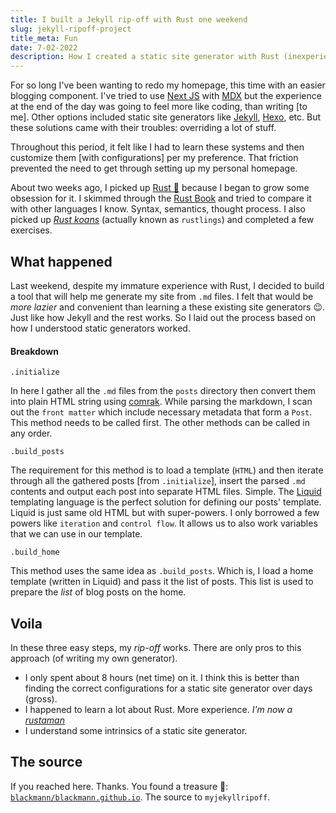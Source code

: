 ```yaml
---
title: I built a Jekyll rip-off with Rust one weekend
slug: jekyll-ripoff-project
title_meta: Fun 
date: 7-02-2022
description: How I created a static site generator with Rust (inexperienced) in one weekend.
---
```


For so long I've been wanting to redo my homepage, this time with an easier blogging component. 
I've tried to use [Next JS](https://nextjs.org) with [MDX](https://mdxjs.com) but the experience at the end of the day was going to feel more like coding, than writing [to me].
Other options included static site generators like [Jekyll](https://jekyllrb.com), [Hexo](https://hexo.io), etc. 
But these solutions came with their troubles: overriding a lot of stuff.


Throughout this period, it felt like I had to learn these systems and then customize them [with configurations] per my preference. 
That friction prevented the need to get through setting up my personal homepage.

About two weeks ago, I picked up [Rust 🦀](https://rust-lang.org) because I began to grow some obsession for it. 
I skimmed through the [Rust Book](https://doc.rust-lang.org/book/) and tried to compare it with other languages I know.
Syntax, semantics, thought process. I also picked up [_Rust koans_](https://github.com/rust-lang/rustlings) (actually known as `rustlings`) and completed a few exercises.

## What happened    

Last weekend, despite my immature experience with Rust, I decided to build a tool that will help me generate my site from `.md` files.
I felt that would be _more lazier_ and convenient than learning a these existing site generators 😉.
Just like how Jekyll and the rest works. So I laid out the process based on how I understood static generators worked.

<script src="https://gist.github.com/blackmann/d72a975aaae5e079e5ae339dfe20fcf0.js"></script>

#### Breakdown

`.initialize` 

In here I gather all the `.md` files from the `posts` directory then convert them into plain HTML string using [comrak](https://github.com/kivikakk/comrak). While parsing the markdown, I scan out the `front matter` which include necessary metadata that form a `Post`.
This method needs to be called first. The other methods can be called in any order.

`.build_posts`

The requirement for this method is to load a template (`HTML`) and then iterate through all the gathered posts [from `.initialize`], insert the parsed `.md` contents and output each post into separate HTML files. 
Simple. 
The [Liquid](https://shopify.github.io/liquid/) templating language is the perfect solution for defining our posts' template. 
Liquid is just same old HTML but with super-powers. I only borrowed a few powers like `iteration` and `control flow`.
It allows us to also work variables that we can use in our template.

`.build_home`

This method uses the same idea as `.build_posts`. Which is, I load a home template (written in Liquid) and pass it the list of posts.
This list is used to prepare the _list_ of blog posts on the home.


## Voila

In these three easy steps, my _rip-off_ works. There are only pros to this approach (of writing my own generator).

- I only spent about 8 hours (net time) on it. I think this is better than finding the correct configurations for a static site generator over days (gross).
- I happened to learn a lot about Rust. More experience. _I'm now a [rustaman](https://twitter.com/__degreat)_
- I understand some intrinsics of a static site generator.


## The source

If you reached here. Thanks. You found a treasure 💎: [`blackmann/blackmann.github.io`](https://github.com/blackmann/blackmann.github.io). The source to `myjekyllripoff`.